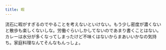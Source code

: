 ```yaml
---
title: 暇
---
```


流石に暇がすぎるのでやることを考えないといけない。もう少し密度が濃くないと散歩も楽しくないしな。労働ぐらいしかしてないのであまり書くことはない。カレーは水分が多くなってしまったけど不味くはないからまあいいかなの気持ち。家庭料理なんてそんなもんっしょ。